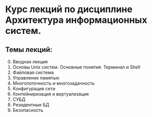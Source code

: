 # Курс лекций по дисциплине Архитектура информационных систем.
## Темы лекций:
0. Вводная лекция
1. Основы Unix систем. Основные понятия. Терминал и Shell
2. Файловая система
3. Управление памятью
4. Многопоточность и многозадачность
5. Конфигурация сети
6. Контейниризация и виртуализация
7. СУБД
8. Резидентные БД
9. Безопасность
